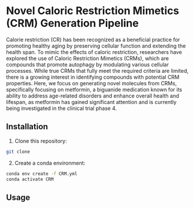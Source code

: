 # Novel Caloric Restriction Mimetics (CRM) Generation Pipeline

Calorie restriction (CR) has been recognized as a beneficial practice for promoting healthy aging by preserving cellular function and extending the health span. To mimic the effects of caloric restriction, researchers have explored the use of Caloric Restriction Mimetics (CRMs), which are compounds that promote autophagy by modulating various cellular processes. While true CRMs that fully meet the required criteria are limited, there is a growing interest in identifying compounds with potential CRM properties. Here, we focus on generating novel molecules from CRMs, specifically focusing on metformin, a biguanide medication known for its ability to address age-related disorders and enhance overall health and lifespan, as metformin has gained significant attention and is currently being investigated in the clinical trial phase 4.

## Installation

1. Clone this repository:
```bash
git clone 
```
2. Create a conda environment:
```bash
conda env create -f CRM.yml
conda activate CRM
```

## Usage

